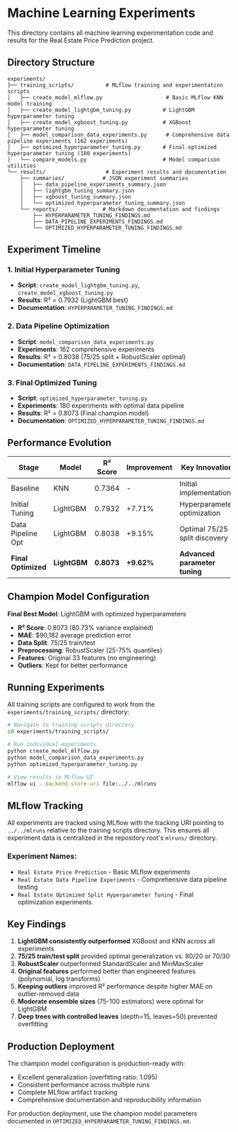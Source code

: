 # Machine Learning Experiments

This directory contains all machine learning experimentation code and results for the Real Estate Price Prediction project.

## Directory Structure

```
experiments/
├── training_scripts/          # MLflow training and experimentation scripts
│   ├── create_model_mlflow.py                    # Basic MLflow KNN model training
│   ├── create_model_lightgbm_tuning.py          # LightGBM hyperparameter tuning
│   ├── create_model_xgboost_tuning.py           # XGBoost hyperparameter tuning
│   ├── model_comparison_data_experiments.py      # Comprehensive data pipeline experiments (162 experiments)
│   ├── optimized_hyperparameter_tuning.py       # Final optimized hyperparameter tuning (180 experiments)
│   └── compare_models.py                        # Model comparison utilities
└── results/                   # Experiment results and documentation
    ├── summaries/            # JSON experiment summaries
    │   ├── data_pipeline_experiments_summary.json
    │   ├── lightgbm_tuning_summary.json
    │   ├── xgboost_tuning_summary.json
    │   └── optimized_hyperparameter_tuning_summary.json
    └── reports/              # Markdown documentation and findings
        ├── HYPERPARAMETER_TUNING_FINDINGS.md
        ├── DATA_PIPELINE_EXPERIMENTS_FINDINGS.md
        └── OPTIMIZED_HYPERPARAMETER_TUNING_FINDINGS.md
```

## Experiment Timeline

### 1. Initial Hyperparameter Tuning
- **Script**: `create_model_lightgbm_tuning.py`, `create_model_xgboost_tuning.py`
- **Results**: R² = 0.7932 (LightGBM best)
- **Documentation**: `HYPERPARAMETER_TUNING_FINDINGS.md`

### 2. Data Pipeline Optimization
- **Script**: `model_comparison_data_experiments.py`
- **Experiments**: 162 comprehensive experiments
- **Results**: R² = 0.8038 (75/25 split + RobustScaler optimal)
- **Documentation**: `DATA_PIPELINE_EXPERIMENTS_FINDINGS.md`

### 3. Final Optimized Tuning
- **Script**: `optimized_hyperparameter_tuning.py`
- **Experiments**: 180 experiments with optimal data pipeline
- **Results**: R² = 0.8073 (Final champion model)
- **Documentation**: `OPTIMIZED_HYPERPARAMETER_TUNING_FINDINGS.md`

## Performance Evolution

| Stage | Model | R² Score | Improvement | Key Innovation |
|-------|-------|----------|-------------|----------------|
| Baseline | KNN | 0.7364 | - | Initial implementation |
| Initial Tuning | LightGBM | 0.7932 | +7.71% | Hyperparameter optimization |
| Data Pipeline Opt | LightGBM | 0.8038 | +9.15% | Optimal 75/25 split discovery |
| **Final Optimized** | **LightGBM** | **0.8073** | **+9.62%** | **Advanced parameter tuning** |

## Champion Model Configuration

**Final Best Model**: LightGBM with optimized hyperparameters
- **R² Score**: 0.8073 (80.73% variance explained)
- **MAE**: $90,182 average prediction error
- **Data Split**: 75/25 train/test
- **Preprocessing**: RobustScaler (25-75% quantiles)
- **Features**: Original 33 features (no engineering)
- **Outliers**: Kept for better performance

## Running Experiments

All training scripts are configured to work from the `experiments/training_scripts/` directory:

```bash
# Navigate to training scripts directory
cd experiments/training_scripts/

# Run individual experiments
python create_model_mlflow.py
python model_comparison_data_experiments.py
python optimized_hyperparameter_tuning.py

# View results in MLflow UI
mlflow ui --backend-store-uri file:../../mlruns
```

## MLflow Tracking

All experiments are tracked using MLflow with the tracking URI pointing to `../../mlruns` relative to the training scripts directory. This ensures all experiment data is centralized in the repository root's `mlruns/` directory.

### Experiment Names:
- `Real Estate Price Prediction` - Basic MLflow experiments
- `Real Estate Data Pipeline Experiments` - Comprehensive data pipeline testing
- `Real Estate Optimized Split Hyperparameter Tuning` - Final optimization experiments

## Key Findings

1. **LightGBM consistently outperformed** XGBoost and KNN across all experiments
2. **75/25 train/test split** provided optimal generalization vs. 80/20 or 70/30
3. **RobustScaler** outperformed StandardScaler and MinMaxScaler
4. **Original features** performed better than engineered features (polynomial, log transforms)
5. **Keeping outliers** improved R² performance despite higher MAE on outlier-removed data
6. **Moderate ensemble sizes** (75-100 estimators) were optimal for LightGBM
7. **Deep trees with controlled leaves** (depth=15, leaves=50) prevented overfitting

## Production Deployment

The champion model configuration is production-ready with:
- Excellent generalization (overfitting ratio: 1.095)
- Consistent performance across multiple runs
- Complete MLflow artifact tracking
- Comprehensive documentation and reproducibility information

For production deployment, use the champion model parameters documented in `OPTIMIZED_HYPERPARAMETER_TUNING_FINDINGS.md`.
